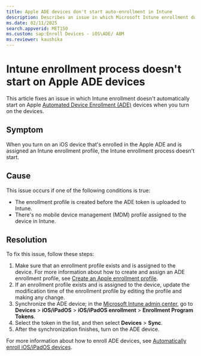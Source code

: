 ```yaml
---
title: Apple ADE devices don't start auto-enrollment in Intune
description: Describes an issue in which Microsoft Intune enrollment doesn't automatically start on Apple Automated Device Enrollment (ADE) devices when you turn on the devices.
ms.date: 02/11/2025
search.appverid: MET150
ms.custom: sap:Enroll Devices - iOS\ADE/ ABM
ms.reviewer: kaushika
---
```

# Intune enrollment process doesn't start on Apple ADE devices

This article fixes an issue in which Intune enrollment doesn't automatically start on Apple [Automated Device Enrollment (ADE)](https://support.apple.com/en-us/HT204142) devices when you turn on the devices.

## Symptom

When you turn on an iOS device that's enrolled in the Apple ADE and is assigned an Intune enrollment profile, the Intune enrollment process doesn't start.

## Cause

This issue occurs if one of the following conditions is true:

- The enrollment profile is created before the ADE token is uploaded to Intune.
- There's no mobile device management (MDM) profile assigned to the device in Intune.

## Resolution

To fix this issue, follow these steps:

1. Make sure that an enrollment profile exists and is assigned to the device. For more information about how to create and assign an ADE enrollment profile, see [Create an Apple enrollment profile](/mem/intune/enrollment/device-enrollment-program-enroll-ios#create-an-apple-enrollment-profile).
1. If an enrollment profile exists and is assigned to the device, update the modification time of the enrollment profile by editing the profile and making any change.
1. Synchronize the ADE device; in the [Microsoft Intune admin center](https://go.microsoft.com/fwlink/?linkid=2109431), go to **Devices** > **iOS/iPadOS** > **iOS/iPadOS enrollment** > **Enrollment Program Tokens**.
1. Select the token in the list, and then select **Devices** > **Sync**.
1. After the synchronization finishes, turn on the ADE device.

For more information about how to enroll ADE devices, see [Automatically enroll iOS/iPadOS devices](/mem/intune/enrollment/device-enrollment-program-enroll-ios).
